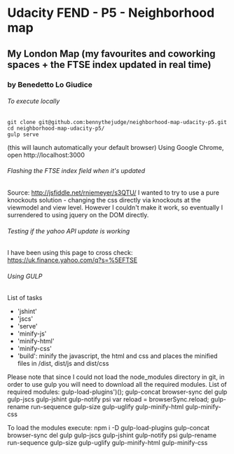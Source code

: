 # Udacity FEND - P5 - Neighborhood map
## My London Map (my favourites and coworking spaces + the FTSE index updated in real time)
### by Benedetto Lo Giudice

###### To execute locally
    git clone git@github.com:bennythejudge/neighborhood-map-udacity-p5.git
    cd neighborhood-map-udacity-p5/
    gulp serve
(this will launch automatically your default browser)
Using Google Chrome, open http://localhost:3000

###### Flashing the FTSE index field when it's updated
Source: http://jsfiddle.net/rniemeyer/s3QTU/
I wanted to try to use a pure knockouts solution - changing the css directly via knockouts at the viewmodel and view level. However I couldn't make it work, so eventually I surrendered to using jquery on the DOM directly.

###### Testing if the yahoo API update is working
I have been using this page to cross check: https://uk.finance.yahoo.com/q?s=%5EFTSE

###### Using GULP
List of tasks
- 'jshint'
- 'jscs'
- 'serve'
- 'minify-js'
- 'minify-html'
- 'minify-css'
- 'build': minify the javascript, the html and css and places the minified files in /dist, dist/js and dist/css

Please note that since I could not load the node_modules directory in git, in order to use gulp you will need to download all the required modules.
List of required modules:
gulp-load-plugins')();
gulp-concat
browser-sync
del
gulp
gulp-jscs
gulp-jshint
gulp-notify
psi
var reload = browserSync.reload;
gulp-rename
run-sequence
gulp-size
gulp-uglify
gulp-minify-html
gulp-minify-css

To load the modules execute:
    npm i -D gulp-load-plugins gulp-concat browser-sync del gulp gulp-jscs gulp-jshint gulp-notify psi gulp-rename run-sequence gulp-size gulp-uglify gulp-minify-html gulp-minify-css 

